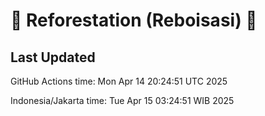 
# 🌳 Reforestation (Reboisasi) 🌲

## Last Updated

GitHub Actions time: Mon Apr 14 20:24:51 UTC 2025

Indonesia/Jakarta time: Tue Apr 15 03:24:51 WIB 2025
